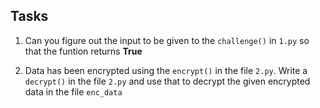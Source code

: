 ## Tasks

1. Can you figure out the input to be given to the `challenge()` in `1.py` so that the funtion returns **True**

2. Data has been encrypted using the `encrypt()` in the file `2.py`. Write a `decrypt()` in the file `2.py` and use that to decrypt the given encrypted data in the file `enc_data`


